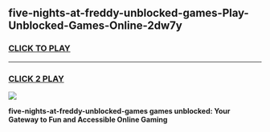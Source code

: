 
## five-nights-at-freddy-unblocked-games-Play-Unblocked-Games-Online-2dw7y
<h3>
<a href="https://premium76.site?title=five-nights-at-freddy-unblocked-games&ref=25A">CLICK TO PLAY</a></h3>
<hr>

<h3>
<a href="https://premium76.site?title=five-nights-at-freddy-unblocked-games&ref=25A">CLICK 2 PLAY</a>
  
</h3>

<a href="https://premium76.site?title=five-nights-at-freddy-unblocked-games&ref=25A"><img src="https://clearcache.store/games.png"></a>


**five-nights-at-freddy-unblocked-games games unblocked: Your Gateway to Fun and Accessible Online Gaming**
